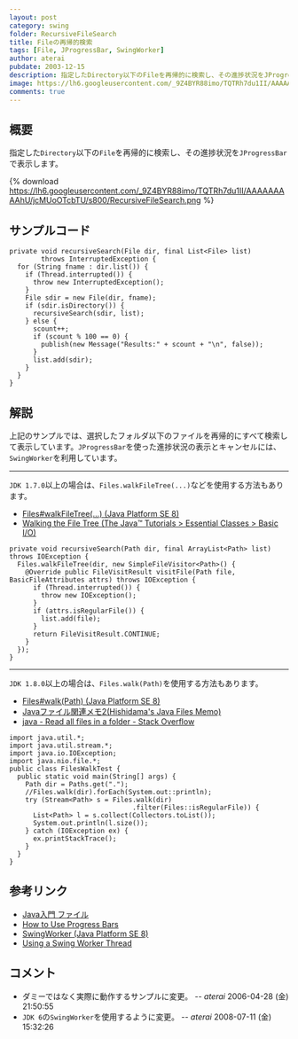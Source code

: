 ```yaml
---
layout: post
category: swing
folder: RecursiveFileSearch
title: Fileの再帰的検索
tags: [File, JProgressBar, SwingWorker]
author: aterai
pubdate: 2003-12-15
description: 指定したDirectory以下のFileを再帰的に検索し、その進捗状況をJProgressBarで表示します。
image: https://lh6.googleusercontent.com/_9Z4BYR88imo/TQTRh7du1II/AAAAAAAAAhU/jcMUoOTcbTU/s800/RecursiveFileSearch.png
comments: true
---
```

## 概要
指定した`Directory`以下の`File`を再帰的に検索し、その進捗状況を`JProgressBar`で表示します。

{% download https://lh6.googleusercontent.com/_9Z4BYR88imo/TQTRh7du1II/AAAAAAAAAhU/jcMUoOTcbTU/s800/RecursiveFileSearch.png %}

## サンプルコード
<pre class="prettyprint"><code>private void recursiveSearch(File dir, final List&lt;File&gt; list)
        throws InterruptedException {
  for (String fname : dir.list()) {
    if (Thread.interrupted()) {
      throw new InterruptedException();
    }
    File sdir = new File(dir, fname);
    if (sdir.isDirectory()) {
      recursiveSearch(sdir, list);
    } else {
      scount++;
      if (scount % 100 == 0) {
        publish(new Message("Results:" + scount + "\n", false));
      }
      list.add(sdir);
    }
  }
}
</code></pre>

## 解説
上記のサンプルでは、選択したフォルダ以下のファイルを再帰的にすべて検索して表示しています。`JProgressBar`を使った進捗状況の表示とキャンセルには、`SwingWorker`を利用しています。

- - - -
`JDK 1.7.0`以上の場合は、`Files.walkFileTree(...)`などを使用する方法もあります。

- [Files#walkFileTree(...) (Java Platform SE 8)](https://docs.oracle.com/javase/jp/8/docs/api/java/nio/file/Files.html#walkFileTree-java.nio.file.Path-java.nio.file.FileVisitor-)
- [Walking the File Tree (The Java™ Tutorials > Essential Classes > Basic I/O)](https://docs.oracle.com/javase/tutorial/essential/io/walk.html)

<!-- dummy comment line for breaking list -->

<pre class="prettyprint"><code>private void recursiveSearch(Path dir, final ArrayList&lt;Path&gt; list) throws IOException {
  Files.walkFileTree(dir, new SimpleFileVisitor&lt;Path&gt;() {
    @Override public FileVisitResult visitFile(Path file, BasicFileAttributes attrs) throws IOException {
      if (Thread.interrupted()) {
        throw new IOException();
      }
      if (attrs.isRegularFile()) {
        list.add(file);
      }
      return FileVisitResult.CONTINUE;
    }
  });
}
</code></pre>

- - - -
`JDK 1.8.0`以上の場合は、`Files.walk(Path)`を使用する方法もあります。

- [Files#walk(Path) (Java Platform SE 8)](https://docs.oracle.com/javase/jp/8/docs/api/java/nio/file/Files.html#walk-java.nio.file.Path-java.nio.file.FileVisitOption...-)
- [Javaファイル関連メモ2(Hishidama's Java Files Memo)](https://www.ne.jp/asahi/hishidama/home/tech/java/files.html#walk)
- [java - Read all files in a folder - Stack Overflow](https://stackoverflow.com/questions/1844688/read-all-files-in-a-folder)

<!-- dummy comment line for breaking list -->

<pre class="prettyprint"><code>import java.util.*;
import java.util.stream.*;
import java.io.IOException;
import java.nio.file.*;
public class FilesWalkTest {
  public static void main(String[] args) {
    Path dir = Paths.get(".");
    //Files.walk(dir).forEach(System.out::println);
    try (Stream&lt;Path&gt; s = Files.walk(dir)
                               .filter(Files::isRegularFile)) {
      List&lt;Path&gt; l = s.collect(Collectors.toList());
      System.out.println(l.size());
    } catch (IOException ex) {
      ex.printStackTrace();
    }
  }
}
</code></pre>

## 参考リンク
- [Java入門 ファイル](http://msugai.fc2web.com/java/IO/fileObj.html)
- [How to Use Progress Bars](https://docs.oracle.com/javase/tutorial/uiswing/components/progress.html)
- [SwingWorker (Java Platform SE 8)](https://docs.oracle.com/javase/jp/8/docs/api/javax/swing/SwingWorker.html)
- [Using a Swing Worker Thread](http://web.archive.org/web/20090830092511/http://java.sun.com/products/jfc/tsc/articles/threads/threads2.html)

<!-- dummy comment line for breaking list -->

## コメント
- ダミーではなく実際に動作するサンプルに変更。 -- *aterai* 2006-04-28 (金) 21:50:55
- `JDK 6`の`SwingWorker`を使用するように変更。 -- *aterai* 2008-07-11 (金) 15:32:26

<!-- dummy comment line for breaking list -->
